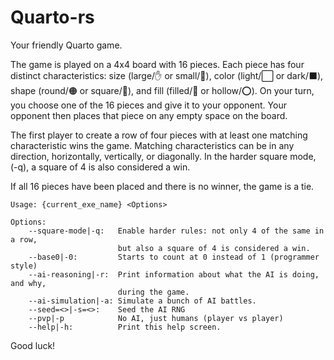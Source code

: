 # Quarto-rs

Your friendly Quarto game.

The game is played on a 4x4 board with 16 pieces. Each piece has four distinct
characteristics: size (large/✋ or small/🤏), color (light/⬜ or dark/⬛),
shape (round/🟠 or square/🔶), and fill (filled/🔴 or hollow/⭕).
On your turn, you choose one of the 16 pieces and give it to your opponent.
Your opponent then places that piece on any empty space on the board.

The first player to create a row of four pieces with at least one matching
characteristic wins the game. Matching characteristics can be in any direction,
horizontally, vertically, or diagonally.
In the harder square mode, (-q), a square of 4 is also considered a win.

If all 16 pieces have been placed and there is no winner, the game is a tie.

```
Usage: {current_exe_name} <Options>

Options:
    --square-mode|-q:   Enable harder rules: not only 4 of the same in a row,
                        but also a square of 4 is considered a win.
    --base0|-0:         Starts to count at 0 instead of 1 (programmer style)
    --ai-reasoning|-r:  Print information about what the AI is doing, and why,
                        during the game.
    --ai-simulation|-a: Simulate a bunch of AI battles.
    --seed=<>|-s=<>:    Seed the AI RNG
    --pvp|-p            No AI, just humans (player vs player)
    --help|-h:          Print this help screen.
```

Good luck!